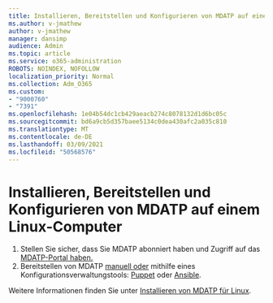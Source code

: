 ```yaml
---
title: Installieren, Bereitstellen und Konfigurieren von MDATP auf einem Linux-Computer
ms.author: v-jmathew
author: v-jmathew
manager: dansimp
audience: Admin
ms.topic: article
ms.service: o365-administration
ROBOTS: NOINDEX, NOFOLLOW
localization_priority: Normal
ms.collection: Adm_O365
ms.custom:
- "9000760"
- "7391"
ms.openlocfilehash: 1e04b54dc1cb429aeacb274c8078132d1d6bc05c
ms.sourcegitcommit: bd6a9cb5d357baee5134c0dea430afc2a035c810
ms.translationtype: MT
ms.contentlocale: de-DE
ms.lasthandoff: 03/09/2021
ms.locfileid: "50568576"
---
```

# <a name="install-deploy-and-configure-mdatp-on-a-linux-machine"></a>Installieren, Bereitstellen und Konfigurieren von MDATP auf einem Linux-Computer

1. Stellen Sie sicher, dass Sie MDATP abonniert haben und Zugriff auf das [MDATP-Portal haben.](https://go.microsoft.com/fwlink/?linkid=2144512)
2. Bereitstellen von MDATP [manuell oder](https://go.microsoft.com/fwlink/?linkid=2144809) mithilfe eines Konfigurationsverwaltungstools: [Puppet](https://go.microsoft.com/fwlink/?linkid=2144715) oder [Ansible](https://go.microsoft.com/fwlink/?linkid=2144716).

Weitere Informationen finden Sie unter [Installieren von MDATP für Linux](https://go.microsoft.com/fwlink/?linkid=2144717).
